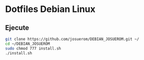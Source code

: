 # Dotfiles Debian Linux

## Ejecute
```bash
git clone https://github.com/josuerom/DEBIAN_JOSUEROM.git ~/
cd ~/DEBIAN_JOSUEROM
sudo chmod 777 install.sh
./install.sh
```
